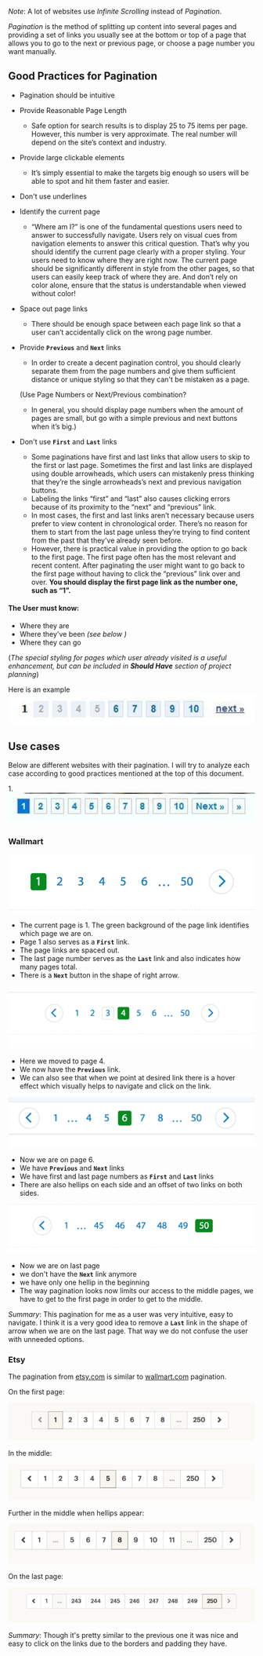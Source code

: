 
*Note*: A lot of websites use *Infinite Scrolling* instead of *Pagination*.

*Pagination* is the method of splitting up content into several pages and providing a set of links you usually see at the bottom or top of a page that allows you to go to the next or previous page, or choose a page number you want manually.


## Good Practices for Pagination
+ Pagination should be intuitive
+ Provide Reasonable Page Length
  * Safe option for search results is to display 25 to 75 items per page. However, this number is very approximate. The real number will depend on the site’s context and industry.
+ Provide large clickable elements
  * It’s simply essential to make the targets big enough so users will be able to spot and hit them faster and easier.
+ Don't use underlines
+ Identify the current page
  * “Where am I?” is one of the fundamental questions users need to answer to successfully navigate. Users rely on visual cues from navigation elements to answer this critical question. That’s why you should identify the current page clearly with a proper styling. Your users need to know where they are right now. The current page should be significantly different in style from the other pages, so that users can easily keep track of where they are. And don’t rely on color alone, ensure that the status is understandable when viewed without color!
+ Space out page links
  * There should be enough space between each page link so that a user can’t accidentally click on the wrong page number.
+ Provide **`Previous`** and **`Next`** links
  * In order to create a decent pagination control, you should clearly separate them from the page numbers and give them sufficient distance or unique styling so that they can't be mistaken as a page.

  (Use Page Numbers or Next/Previous combination?
  + In general, you should display page numbers when the amount of pages are small, but go with a simple previous and next buttons when it’s big.)

+ Don't use **`First`** and **`Last`** links
  * Some paginations have first and last links that allow users to skip to the first or last page. Sometimes the first and last links are displayed using double arrowheads, which users can mistakenly press thinking that they’re the single arrowheads’s next and previous navigation buttons.
  * Labeling the links “first” and “last” also causes clicking errors because of its proximity to the “next” and “previous” link.
  * In most cases, the first and last links aren’t necessary because users prefer to view content in chronological order. There’s no reason for them to start from the last page unless they’re trying to find content from the past that they’ve already seen before.
  * However, there is practical value in providing the option to go back to the first page. The first page often has the most relevant and recent content. After paginating the user might want to go back to the first page without having to click the “previous” link over and over. **You should display the first page link as the number one, such as “1”.**

#### The User must know:
+ Where they are
+ Where they've been *(see below )*
+ Where they can go

(*The special styling for pages which user already visited is a useful enhancement, but can be included in **Should Have**
section of project planning*)

Here is an example
<img src="images/visited_links.png">

## Use cases
Below are different websites with their pagination. I will try to analyze each case according to good practices mentioned at the top of this document.

1.<img src="images/confusing_last_link.png">

### Wallmart

<img src="images/wallmart/first_page1.png">

- The current page is 1. The green background of the page link identifies which page we are on.
- Page 1 also serves as a **`First`** link.
- The page links are spaced out.
- The last page number serves as the **`Last`** link and also indicates how many pages total.
- There is a **`Next`** button in the shape of right arrow.

<img src="images/wallmart/middle1.png">

- Here we moved to page 4. 
- We now have the **`Previous`** link.
- We can also see that when we point at desired link there is a hover effect which visually helps to navigate and click on the link.

<img src="images/wallmart/hellips1.png">

- Now we are on page 6.
- We have **`Previous`** and **`Next`** links
- We have first and last page numbers as **`First`** and **`Last`** links
- There are also hellips on each side and an offset of two links on both sides.

<img src="images/wallmart/last_page1.png">

- Now we are on last page
- we don't have the **`Next`** link anymore
- we have only one hellip in the beginning
- The way pagination looks now limits our access to the middle pages, we have to get to the first page in order to get to the middle. 

*Summary*: This pagination for me as a user was very intuitive, easy to navigate. I think it is a very good idea to remove a **`Last`** link in the shape of arrow when we are on the last page. That way we do not confuse the user with unneeded options.



### Etsy

The pagination from [etsy.com](https://www.etsy.com) is similar to [wallmart.com](https://www.wallmart.com) pagination. 

On the first page:

<img src="images/etsy/first_page1.png">

In the middle:

<img src="images/etsy/middle1.png">

Further in the middle when hellips appear:

<img src="images/etsy/hellips1.png">

On the last page:

<img src="images/etsy/last_page1.png">

*Summary*: Though it's pretty similar to the previous one it was nice and easy to click on the links due to the borders and padding they have. 
